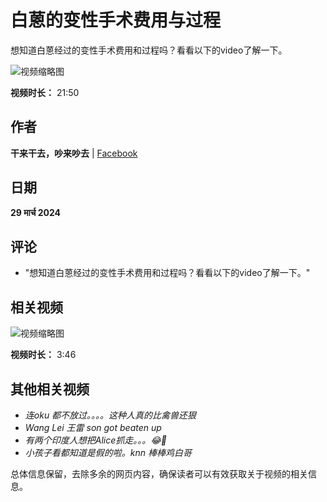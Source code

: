 # 白蒽的变性手术费用与过程

想知道白蒽经过的变性手术费用和过程吗？看看以下的video了解一下。

![视频缩略图](https://scontent-sjc3-1.xx.fbcdn.net/v/t15.5256-10/431159104_1070005150743308_8534305303210390955_n.jpg?stp=dst-jpg_s960x960_tt6&_nc_cat=105&ccb=1-7&_nc_sid=cb5bf7&_nc_ohc=ZSvZ81rHyWcQ7kNvgEWuCqz&_nc_zt=23&_nc_ht=scontent-sjc3-1.xx&_nc_gid=A3N_H-G1XQrqUR5juo7cwHB&oh=00_AYCbXE3G37Jke0tZeRt8tCM6LYsoEciKq2ersYZ7Wce1xA&oe=678C7C55)

**视频时长：** 21:50

## 作者
**干来干去，吵来吵去** | [Facebook](https://www.facebook.com/people/%E5%B9%B2%E6%9D%A5%E5%B9%B2%E5%8E%BB%E5%90%B5%E6%9D%A5%E5%90%B5%E5%8E%BB/61551399083209/?__tn__=-UC)

## 日期
**29 मार्च 2024**

## 评论
- "想知道白蒽经过的变性手术费用和过程吗？看看以下的video了解一下。"

## 相关视频
![视频缩略图](https://scontent-sjc3-1.xx.fbcdn.net/v/t15.5256-10/459169374_2212483449131474_2135946622756345772_n.jpg?stp=dst-jpg_p235x165_tt6&_nc_cat=110&ccb=1-7&_nc_sid=282d23&_nc_ohc=BG9CGNkBMrEQ7kNvgFgUXUw&_nc_zt=23&_nc_ht=scontent-sjc3-1.xx&_nc_gid=AY4hgLN4MkwYZDBlAr60Rad&oh=00_AYCBZEEXaoSfhPcaZt0dRn90ZYXT_LKj45ynpAS1eUJHZQ&oe=678C7334)

**视频时长：** 3:46

## 其他相关视频
- *连oku 都不放过。。。。这种人真的比禽兽还狠*  
- *Wang Lei 王雷 son got beaten up*  
- *有两个印度人想把Alice抓走。。。😂🤣*  
- *小孩子看都知道是假的啦。knn 棒棒鸡白哥*  

总体信息保留，去除多余的网页内容，确保读者可以有效获取关于视频的相关信息。